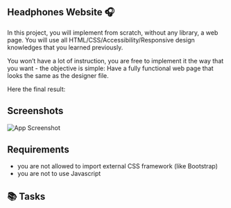## Headphones Website 🎧

In this project, you will implement from scratch, without any library, a web page. You will use all HTML/CSS/Accessibility/Responsive design knowledges that you learned previously.

You won’t have a lot of instruction, you are free to implement it the way that you want - the objective is simple: Have a fully functional web page that looks the same as the designer file.

Here the final result:


## Screenshots

![App Screenshot](https://via.placeholder.com/468x300?text=App+Screenshot+Here)

## Requirements
- you are not allowed to import external CSS framework (like Bootstrap)
- you are not to use Javascript
## 📚 Tasks
